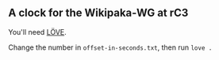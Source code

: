 ## A clock for the Wikipaka-WG at rC3

You'll need [LÖVE](https://love2d.org/).

Change the number in `offset-in-seconds.txt`, then run `love .`

